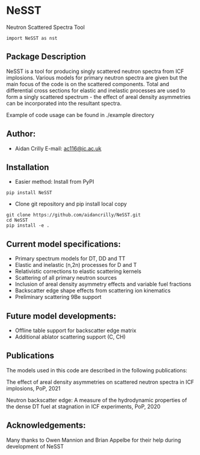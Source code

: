 # NeSST
Neutron Scattered Spectra Tool

```
import NeSST as nst
```

## Package Description
NeSST is a tool for producing singly scattered neutron spectra from ICF implosions. Various models for primary neutron spectra are given but the main focus of the code is on the scattered components.
Total and differential cross sections for elastic and inelastic processes are used to form a singly scattered spectrum - the effect of areal density asymmetries can be incorporated into the resultant spectra.

Example of code usage can be found in ./example directory

## Author:
- Aidan Crilly
E-mail: ac116@ic.ac.uk

## Installation

- Easier method: Install from PyPI 

```
pip install NeSST
```

- Clone git repository and pip install local copy

```
git clone https://github.com/aidancrilly/NeSST.git
cd NeSST
pip install -e .
```

## Current model specifications:
- Primary spectrum models for DT, DD and TT
- Elastic and inelastic (n,2n) processes for D and T
- Relativistic corrections to elastic scattering kernels
- Scattering of all primary neutron sources
- Inclusion of areal density asymmetry effects and variable fuel fractions
- Backscatter edge shape effects from scattering ion kinematics
- Preliminary scattering 9Be support

## Future model developments:
- Offline table support for backscatter edge matrix
- Additional ablator scattering support (C, CH)

## Publications
The models used in this code are described in the following publications:

The effect of areal density asymmetries on scattered neutron spectra in ICF implosions, PoP, 2021

Neutron backscatter edge: A measure of the hydrodynamic properties of the dense DT fuel at stagnation in ICF experiments, PoP, 2020

## Acknowledgements:
Many thanks to Owen Mannion and Brian Appelbe for their help during development of NeSST